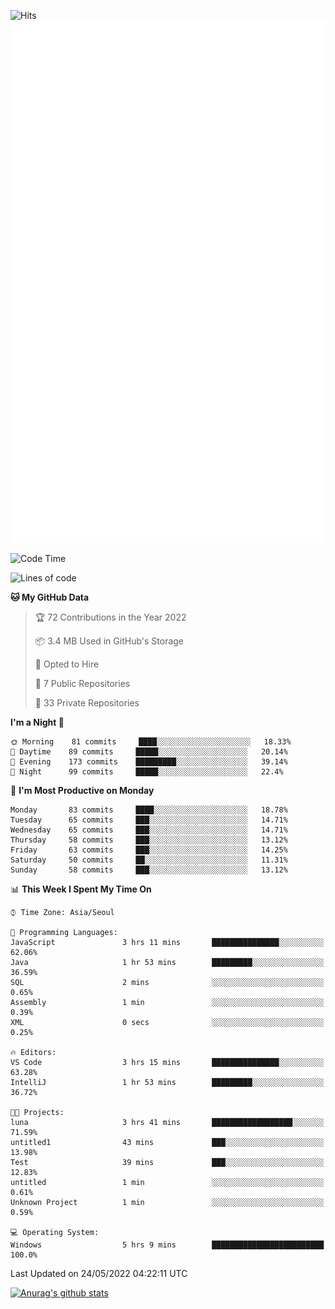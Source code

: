 ![Hits](https://hits.seeyoufarm.com/api/count/incr/badge.svg?url=https%3A%2F%2Fgithub.com%2Fkokose1234&count_bg=%2379C83D&title_bg=%23555555&icon=apple.svg&icon_color=%23E7E7E7&title=hits&edge_flat=false)
<br/>
![Metrics](https://github.com/kokose1234/kokose1234/blob/main/github-metrics.svg)

<!--START_SECTION:waka-->
![Code Time](http://img.shields.io/badge/Code%20Time-645%20hrs%2019%20mins-blue)

![Lines of code](https://img.shields.io/badge/From%20Hello%20World%20I%27ve%20Written-2%20Million%20lines%20of%20code-blue)

**🐱 My GitHub Data** 

> 🏆 72 Contributions in the Year 2022
 > 
> 📦 3.4 MB Used in GitHub's Storage 
 > 
> 💼 Opted to Hire
 > 
> 📜 7 Public Repositories 
 > 
> 🔑 33 Private Repositories  
 > 
**I'm a Night 🦉** 

```text
🌞 Morning    81 commits     ████░░░░░░░░░░░░░░░░░░░░░   18.33% 
🌆 Daytime    89 commits     █████░░░░░░░░░░░░░░░░░░░░   20.14% 
🌃 Evening    173 commits    █████████░░░░░░░░░░░░░░░░   39.14% 
🌙 Night      99 commits     █████░░░░░░░░░░░░░░░░░░░░   22.4%

```
📅 **I'm Most Productive on Monday** 

```text
Monday       83 commits     ████░░░░░░░░░░░░░░░░░░░░░   18.78% 
Tuesday      65 commits     ███░░░░░░░░░░░░░░░░░░░░░░   14.71% 
Wednesday    65 commits     ███░░░░░░░░░░░░░░░░░░░░░░   14.71% 
Thursday     58 commits     ███░░░░░░░░░░░░░░░░░░░░░░   13.12% 
Friday       63 commits     ███░░░░░░░░░░░░░░░░░░░░░░   14.25% 
Saturday     50 commits     ██░░░░░░░░░░░░░░░░░░░░░░░   11.31% 
Sunday       58 commits     ███░░░░░░░░░░░░░░░░░░░░░░   13.12%

```


📊 **This Week I Spent My Time On** 

```text
⌚︎ Time Zone: Asia/Seoul

💬 Programming Languages: 
JavaScript               3 hrs 11 mins       ███████████████░░░░░░░░░░   62.06% 
Java                     1 hr 53 mins        █████████░░░░░░░░░░░░░░░░   36.59% 
SQL                      2 mins              ░░░░░░░░░░░░░░░░░░░░░░░░░   0.65% 
Assembly                 1 min               ░░░░░░░░░░░░░░░░░░░░░░░░░   0.39% 
XML                      0 secs              ░░░░░░░░░░░░░░░░░░░░░░░░░   0.25%

🔥 Editors: 
VS Code                  3 hrs 15 mins       ███████████████░░░░░░░░░░   63.28% 
IntelliJ                 1 hr 53 mins        █████████░░░░░░░░░░░░░░░░   36.72%

🐱‍💻 Projects: 
luna                     3 hrs 41 mins       ██████████████████░░░░░░░   71.59% 
untitled1                43 mins             ███░░░░░░░░░░░░░░░░░░░░░░   13.98% 
Test                     39 mins             ███░░░░░░░░░░░░░░░░░░░░░░   12.83% 
untitled                 1 min               ░░░░░░░░░░░░░░░░░░░░░░░░░   0.61% 
Unknown Project          1 min               ░░░░░░░░░░░░░░░░░░░░░░░░░   0.59%

💻 Operating System: 
Windows                  5 hrs 9 mins        █████████████████████████   100.0%

```


 Last Updated on 24/05/2022 04:22:11 UTC
<!--END_SECTION:waka-->

[![Anurag's github stats](https://github-readme-stats.vercel.app/api?username=kokose1234&theme=dracula)](https://github.com/anuraghazra/github-readme-stats)



	
